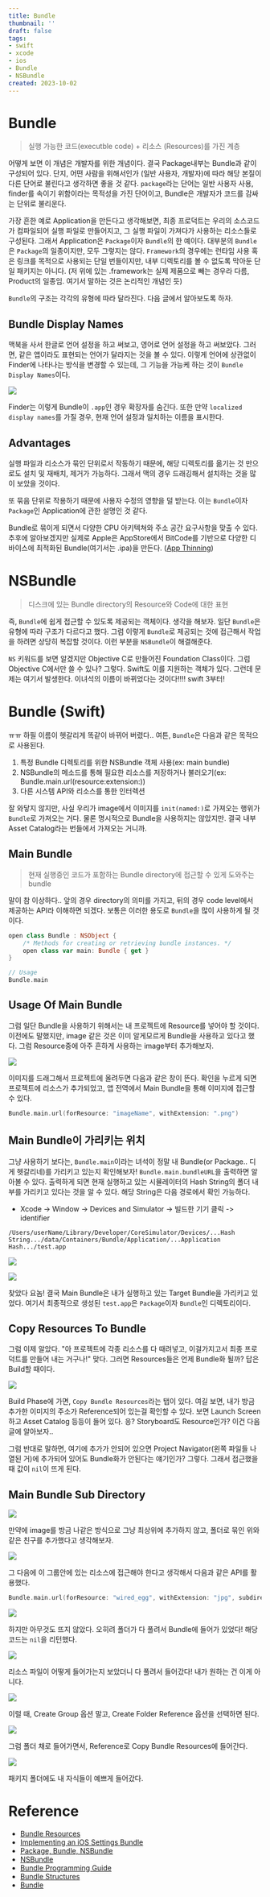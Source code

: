 ```yaml
---
title: Bundle
thumbnail: ''
draft: false
tags:
- swift
- xcode
- ios
- Bundle
- NSBundle
created: 2023-10-02
---
```


# Bundle

 > 
 > 실행 가능한 코드(executble code) + 리소스 (Resources)를 가진 계층

어떻게 보면 이 개념은 개발자를 위한 개념이다. 결국 Package내부는 Bundle과 같이 구성되어 있다. 단지, 어떤 사람을 위해서인가 (일반 사용자, 개발자)에 따라 해당 본질이 다른 단어로 불린다고 생각하면 좋을 것 같다. `package`라는 단어는 일반 사용자 사용, finder를 속이기 위함이라는 목적성을 가진 단어이고, Bundle은 개발자가 코드를 감싸는 단위로 불리운다.

가장 흔한 예로 Application을 만든다고 생각해보면, 최종 프로덕트는 우리의 소스코드가 컴파일되어 실행 파일로 만들어지고, 그 실행 파일이 가져다가 사용하는 리소스들로 구성된다. 그래서 Application은 `Package`이자 `Bundle`의 한 예이다. 대부분의 `Bundle`은 `Package`의 일종이지만, 모두 그렇지는 않다. `Framework`의 경우에는 런타임 사용 혹은 링크를 목적으로 사용되는 단일 번들이지만, 내부 디렉토리를 볼 수 없도록 막아둔 단일 패키지는 아니다. (저 위에 있는 .framework는 실제 제품으로 빼는 경우라 다름, Product의 일종임. 여기서 말하는 것은 논리적인 개념인 듯)

`Bundle`의 구조는 각각의 유형에 따라 달라진다. 다음 글에서 알아보도록 하자.

## Bundle Display Names

맥북을 사서 한글로 언어 설정을 하고 써보고, 영어로 언어 설정을 하고 써보았다. 그러면, 같은 앱이라도 표현되는 언어가 달라지는 것을 볼 수 있다. 이렇게 언어에 상관없이 Finder에 나타나는 방식을 변경할 수 있는데, 그 기능을 가능케 하는 것이 `Bundle Display Names`이다.

![](XcodeProject_01_Package_Bundle_1.png)

Finder는 이렇게 Bundle이 `.app`인 경우 확장자를 숨긴다. 또한 만약 `localized display names`를 가질 경우, 현재 언어 설정과 일치하는 이름을 표시한다.

## Advantages

실행 파일과 리소스가 묶인 단위로서 작동하기 때문에, 해당 디렉토리를 옮기는 것 만으로도 설치 및 재배치, 제거가 가능하다. 그래서 맥의 경우 드래깅해서 설치하는 것을 많이 보았을 것이다.

또 묶음 단위로 작용하기 때문에 사용자 수정의 영향을 덜 받는다. 이는 `Bundle`이자 `Package`인 Application에 관한 설명인 것 같다.

Bundle로 묶이게 되면서 다양한 CPU 아키텍쳐와 주소 공간 요구사항을 맞출 수 있다. 추후에 알아보겠지만 실제로 Apple은 AppStore에서 BitCode를 기반으로 다양한 디바이스에 최적화된 Bundle(여기서는 .ipa)을 만든다. ([App Thinning](https://velog.io/@wansook0316/App-Slicing))

# NSBundle

 > 
 > 디스크에 있는 Bundle directory의 Resource와 Code에 대한 표현

즉, `Bundle`에 쉽게 접근할 수 있도록 제공되는 객체이다. 생각을 해보자. 일단 `Bundle`은 유형에 따라 구조가 다르다고 했다. 그럼 이렇게 `Bundle`로 제공되는 것에 접근해서 작업을 하려면 상당히 복잡할 것이다. 이런 부분을 `NSBundle`이 해결해준다.

`NS` 키워드를 보면 알겠지만 Objective C로 만들어진 Foundation Class이다. 그럼 Objective C에서만 쓸 수 있나? 그렇다. Swift도 이를 지원하는 객체가 있다. 그런데 문제는 여기서 발생한다. 이녀석의 이름이 바뀌었다는 것이다!!!! swift 3부터!

# Bundle (Swift)

ㅠㅠ 하필 이름이 헷갈리게 똑같이 바뀌어 버렸다.. 여튼, `Bundle`은 다음과 같은 목적으로 사용된다.

1. 특정 Bundle 디렉토리를 위한 NSBundle 객체 사용(ex: main bundle)
1. NSBundle의 메소드를 통해 필요한 리소스를 저장하거나 불러오기(ex: Bundle.main.url(resource:extension:))
1. 다른 시스템 API와 리소스를 통한 인터렉션

잘 와닿지 않지만, 사실 우리가 image에서 이미지를 `init(named:)`로 가져오는 행위가 `Bundle`로 가져오는 거다. 물론 명시적으로 Bundle을 사용하지는 않았지만. 결국 내부 Asset Catalog라는 번들에서 가져오는 거니까.

## Main Bundle

 > 
 > 현재 실행중인 코드가 포함하는 Bundle directory에 접근할 수 있게 도와주는 bundle

말이 참 이상하다.. 앞의 경우 directory의 의미를 가지고, 뒤의 경우 code level에서 제공하는 API라 이해하면 되겠다. 보통은 이러한 용도로 `Bundle`을 많이 사용하게 될 것이다.

````swift
open class Bundle : NSObject {
    /* Methods for creating or retrieving bundle instances. */
    open class var main: Bundle { get }
}

// Usage
Bundle.main
````

## Usage Of Main Bundle

그럼 일단 Bundle을 사용하기 위해서는 내 프로젝트에 Resource를 넣어야 할 것이다. 이전에도 말했지만, image 같은 것은 이미 알게모르게 Bundle을 사용하고 있다고 했다. 그럼 Resource중에 아주 흔하게 사용하는 image부터 추가해보자.

![](XcodeProject_01_Package_Bundle_2.png)

이미지를 드래그해서 프로젝트에 올려두면 다음과 같은 창이 뜬다. 확인을 누르게 되면 프로젝트에 리소스가 추가되었고, 앱 전역에서 Main Bundle을 통해 이미지에 접근할 수 있다.

````swift
Bundle.main.url(forResource: "imageName", withExtension: ".png")
````

## Main Bundle이 가리키는 위치

그냥 사용하기 보다는, `Bundle.main`이라는 녀석이 정말 내 Bundle(or Package.. 디게 헷갈리네)를 가리키고 있는지 확인해보자! `Bundle.main.bundleURL`을 출력하면 알아볼 수 있다. 출력하게 되면 현재 실행하고 있는 시뮬레이터의 Hash String의 폴더 내부를 가리키고 있다는 것을 알 수 있다. 해당 String은 다음 경로에서 확인 가능하다.

* Xcode -> Window -> Devices and Simulator -> 빌드한 기기 클릭 -> identifier

````
/Users/userName/Library/Developer/CoreSimulator/Devices/...Hash String.../data/Containers/Bundle/Application/...Application Hash.../test.app
````

![](XcodeProject_01_Package_Bundle_3.png)

![](XcodeProject_01_Package_Bundle_4.png)

찾았다 요놈! 결국 Main Bundle은 내가 실행하고 있는 Target Bundle을 가리키고 있었다. 여기서 최종적으로 생성된 `test.app`은 `Package`이자 `Bundle`인 디렉토리이다.

## Copy Resources To Bundle

그럼 이제 알았다. "아 프로젝트에 각종 리소스를 다 때려넣고, 이걸가지고서 최종 프로덕트를 만들어 내는 거구나!" 맞다. 그러면 Resources들은 언제 Bundle화 될까? 답은 Build할 때이다.

![](XcodeProject_01_Package_Bundle_5.png)

Build Phase에 가면, `Copy Bundle Resources`라는 탭이 있다. 여길 보면, 내가 방금 추가한 이미지의 주소가 Reference되어 있는걸 확인할 수 있다. 보면 Launch Screen하고 Asset Catalog 등등이 들어 있다. 응? Storyboard도 Resource인가? 이건 다음 글에 알아보자..

그럼 반대로 말하면, 여기에 추가가 안되어 있으면 Project Navigator(왼쪽 파일들 나열된 거)에 추가되어 있어도 Bundle화가 안된다는 얘기인가? 그렇다. 그래서 접근했을 때 값이 `nil`이 뜨게 된다.

## Main Bundle Sub Directory

![](XcodeProject_01_Package_Bundle_6.png)

만약에 image를 방금 나같은 방식으로 그냥 최상위에 추가하지 않고, 폴더로 묶인 위와 같은 친구를 추가했다고 생각해보자.

![](XcodeProject_01_Package_Bundle_7.png)

그 다음에 이 그룹안에 있는 리소스에 접근해야 한다고 생각해서 다음과 같은 API를 활용했다.

````swift
Bundle.main.url(forResource: "wired_egg", withExtension: "jpg", subdirectory: "groupName", localization: nil)
````

![](XcodeProject_01_Package_Bundle_8.png)

하지만 아무것도 뜨지 않았다. 오히려 폴더가 다 풀려서 Bundle에 들어가 있었다! 해당 코드는 `nil`을 리턴했다.

![](XcodeProject_01_Package_Bundle_9.png)

리소스 파일이 어떻게 들어가는지 보았더니 다 풀려서 들어갔다! 내가 원하는 건 이게 아니다.

![](XcodeProject_01_Package_Bundle_10.png)

이럴 때, Create Group 옵션 말고, Create Folder Reference 옵션을 선택하면 된다.

![](XcodeProject_01_Package_Bundle_11.png)

그럼 폴더 채로 들어가면서, Reference로 Copy Bundle Resources에 들어간다.

![](XcodeProject_01_Package_Bundle_12.png)

패키지 폴더에도 내 자식들이 예쁘게 들어갔다. 

# Reference

* [Bundle Resources](https://developer.apple.com/documentation/bundleresources)
* [Implementing an iOS Settings Bundle](https://developer.apple.com/library/archive/documentation/Cocoa/Conceptual/UserDefaults/Preferences/Preferences.html#//apple_ref/doc/uid/10000059i-CH6-SW14)
* [Package, Bundle, NSBundle](https://hcn1519.github.io/articles/2018-12/bundle)
* [NSBundle](https://developer.apple.com/documentation/foundation/nsbundle)
* [Bundle Programming Guide](https://developer.apple.com/library/archive/documentation/CoreFoundation/Conceptual/CFBundles/AboutBundles/AboutBundles.html#//apple_ref/doc/uid/10000123i-CH100-SW1)
* [Bundle Structures](https://developer.apple.com/library/archive/documentation/CoreFoundation/Conceptual/CFBundles/BundleTypes/BundleTypes.html#//apple_ref/doc/uid/10000123i-CH101-SW1)
* [Bundle](https://developer.apple.com/documentation/foundation/bundle)
